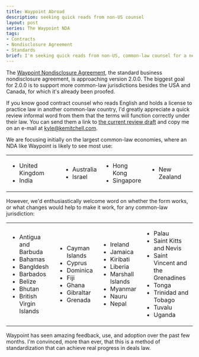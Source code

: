 ```yaml
---
title: Waypoint Abroad
description: seeking quick reads from non-US counsel
layout: post
series: The Waypoint NDA
tags:
- Contracts
- Nondisclosure Agreement
- Standards
brief: I'm seeking quick reads from non-US, common-law counsel for a new, international version of the Waypoint NDA.
---
```


The [Waypoint Nondisclosure Agreement](https://waypointnda.com), the standard business nondisclosure agreement, is approaching version 2.0.0.  The biggest goal for 2.0.0 is to support more common-law jurisdictions besides the USA and Canada, for which it's already been proofed.

If you know good contract counsel who reads English and holds a license to practice law in another common-law country, I'd greatly appreciate a quick review informal word from them that the terms will function correctly under their law.  You can send them a link to [the current review draft](https://waypointnda.com/files/waypoint-nda-2.0.0-pre.2.pdf) and copy me on an e-mail at [kyle@kemitchell.com](mailto:kyle@kemitchell.com).

We are focusing initially on the largest common-law economies, where an NDA like Waypoint is likely to see most use:

<table>
  <tr>
    <td>
      <ul>
        <li>United Kingdom</li>
        <li>India</li>
      </ul>
    </td>
    <td>
      <ul>
        <li>Australia</li>
        <li>Israel</li>
      </ul>
    </td>
    <td>
      <ul>
        <li>Hong Kong</li>
        <li>Singapore</li>
      </ul>
    </td>
    <td>
      <ul>
        <li>New Zealand</li>
      </ul>
    </td>
  </tr>
</table>

However, we'd enthusiastically welcome word on whether the form works, or what changes would help to make it work, for any common-law jurisdiction:

<table>
  <tr>
    <td>
      <ul>
        <li>Antigua and Barbuda</li>
        <li>Bahamas</li>
        <li>Bangldesh</li>
        <li>Barbados</li>
        <li>Belize</li>
        <li>Bhutan</li>
        <li>British Virgin Islands</li>
      </ul>
    </td>
    <td>
      <ul>
        <li>Cayman Islands</li>
        <li>Cyprus</li>
        <li>Dominica</li>
        <li>Fiji</li>
        <li>Ghana</li>
        <li>Gibraltar</li>
        <li>Grenada</li>
      </ul>
    </td>
    <td>
      <ul>
        <li>Ireland</li>
        <li>Jamaica</li>
        <li>Kiribati</li>
        <li>Liberia</li>
        <li>Marshall Islands</li>
        <li>Myanmar</li>
        <li>Nauru</li>
        <li>Nepal</li>
      </ul>
    </td>
    <td>
      <ul>
        <li>Palau</li>
        <li>Saint Kitts and Nevis</li>
        <li>Saint Vincent and the Grenadines</li>
        <li>Tonga</li>
        <li>Trinidad and Tobago</li>
        <li>Tuvalu</li>
        <li>Uganda</li>
      </ul>
    </td>
  </tr>
</table>

Waypoint has seen amazing feedback, use, and adoption over the past few months.  I'm convinced, more than ever, that this is a method of standardization that can achieve real progress in deals law.
